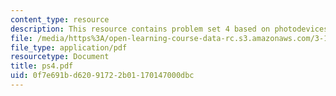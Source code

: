 ```yaml
---
content_type: resource
description: This resource contains problem set 4 based on photodevices.
file: /media/https%3A/open-learning-course-data-rc.s3.amazonaws.com/3-15-electrical-optical-magnetic-materials-and-devices-fall-2006/0f7e691bd62091722b01170147000dbc_ps4.pdf
file_type: application/pdf
resourcetype: Document
title: ps4.pdf
uid: 0f7e691b-d620-9172-2b01-170147000dbc
---
```

